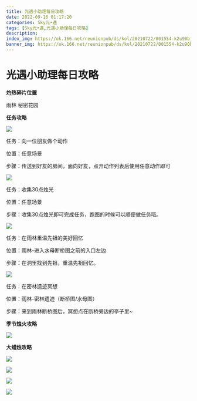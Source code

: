 ```yaml
---
title: 光遇小助理每日攻略
date: 2022-09-16 01:17:20
categories: Sky光•遇
tags: [Sky光•遇,光遇小助理每日攻略]
description: 
index_img: https://ok.166.net/reunionpub/ds/kol/20210722/001554-k2u90bj7ay.png?imageView&thumbnail=600x0&type=jpg
banner_img: https://ok.166.net/reunionpub/ds/kol/20210722/001554-k2u90bj7ay.png?imageView&thumbnail=600x0&type=jpg
---
```

# 光遇小助理每日攻略
**灼热碎片位置**

雨林 秘密花园

  

 **任务攻略**

![](https://img.166.net/reunionpub/ds/kol/20220911/000958-19bkm746iq.png)

任务：向一位朋友做个动作

位置：任意场景

步骤：传送到好友的房间，面向好友，点开动作列表后使用任意动作即可

![](https://img.166.net/reunionpub/ds/kol/20220916/004802-7smqd2s68t.png)

任务：收集30点烛光

位置：任意场景

步骤：收集30点烛光即可完成任务，跑图的时候可以顺便做任务哦。

![](https://img.166.net/reunionpub/ds/kol/20220911/002749-hn0wl6pvra.jpeg)

任务：在雨林重温先祖的美好回忆

位置：雨林-进入水母断桥图之前的入口左边

步骤：在洞里找到先祖，重温先祖回忆。

![](https://img.166.net/reunionpub/ds/kol/20220916/004842-snep3tmv5i.png)

任务：在密林遗迹冥想

位置：雨林-密林遗迹（断桥图/水母图）

步骤：来到雨林断桥图后，冥想点在断桥旁边的亭子里~

 **季节烛火攻略**

![](https://img.166.net/reunionpub/ds/kol/20220916/004949-ks91mctsy2.png)

  

 **大蜡烛攻略**

![](https://img.166.net/reunionpub/ds/kol/20220916/005059-1oeyaniszf.png)

![](https://img.166.net/reunionpub/ds/kol/20220916/005243-qn0bgjs4da.png)

![](https://img.166.net/reunionpub/ds/kol/20220916/005122-5sa8szbvty.png)

![](https://img.166.net/reunionpub/ds/kol/20220916/005120-4h9z3yskpl.png)

  

